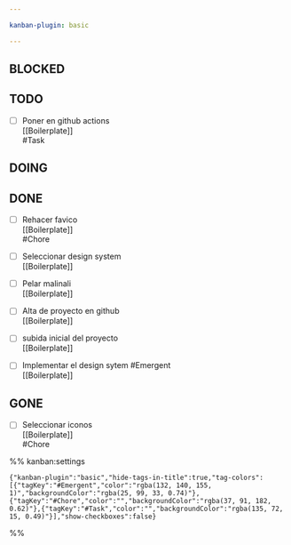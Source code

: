 ```yaml
---

kanban-plugin: basic

---
```


## BLOCKED



## TODO

- [ ] Poner en github actions<br>[[Boilerplate]]<br>#Task


## DOING



## DONE

- [ ] Rehacer favico<br>[[Boilerplate]]<br>#Chore
- [ ] Seleccionar design system<br>[[Boilerplate]]
- [ ] Pelar malinali<br>[[Boilerplate]]
- [ ] Alta de proyecto en github<br>[[Boilerplate]]
- [ ] subida inicial del proyecto<br>[[Boilerplate]]
- [ ] Implementar el design sytem #Emergent <br>[[Boilerplate]]


## GONE

- [ ] Seleccionar iconos<br>[[Boilerplate]]<br>#Chore




%% kanban:settings
```
{"kanban-plugin":"basic","hide-tags-in-title":true,"tag-colors":[{"tagKey":"#Emergent","color":"rgba(132, 140, 155, 1)","backgroundColor":"rgba(25, 99, 33, 0.74)"},{"tagKey":"#Chore","color":"","backgroundColor":"rgba(37, 91, 182, 0.62)"},{"tagKey":"#Task","color":"","backgroundColor":"rgba(135, 72, 15, 0.49)"}],"show-checkboxes":false}
```
%%